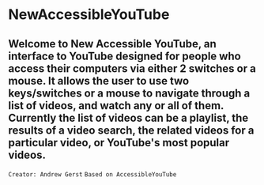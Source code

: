 NewAccessibleYouTube
========
Welcome to New Accessible YouTube, an interface to YouTube designed for people who access their computers via either 2 switches or a mouse. It allows the user to use two keys/switches or a mouse to navigate through a list of videos, and watch any or all of them. Currently the list of videos can be a playlist, the results of a video search, the related videos for a particular video, or YouTube's most popular videos.
-------------------------------
`Creator: Andrew Gerst`
`Based on AccessibleYouTube`